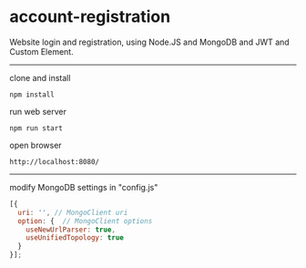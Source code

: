 # account-registration

Website login and registration, using Node.JS and MongoDB and JWT and Custom Element.
___

clone and install
```
npm install
```

run web server
```
npm run start
```
open browser

```
http://localhost:8080/
```
___

modify MongoDB settings in "config.js"

```js
[{
  uri: '', // MongoClient uri
  option: {  // MongoClient options
    useNewUrlParser: true,
    useUnifiedTopology: true
  }
}];
```